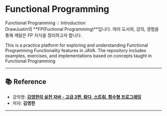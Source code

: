 # Functional Programming
Functional Programming 💡 Introduction<br>
DrawJustin의 **FP(Fuctional Programming)**입니다.
여러 도서와, 강의, 경험을 통해 깨달은 FP 지식을 정리하고자 합니다.

This is a practice platform for exploring and understanding Functional Programming Functionality features in JAVA.
The repository includes examples, exercises, and implementations based on concepts taught in Functional Programming

---

## 📚 Reference

- 강의명: **[김영한의 실전 자바 - 고급 3편, 람다, 스트림, 함수형 프로그래밍](https://www.inflearn.com/course/%EA%B9%80%EC%98%81%ED%95%9C%EC%9D%98-%EC%8B%A4%EC%A0%84-%EC%9E%90%EB%B0%94-%EA%B3%A0%EA%B8%89-3/dashboard)**  
- 저자: **김영한**
---
